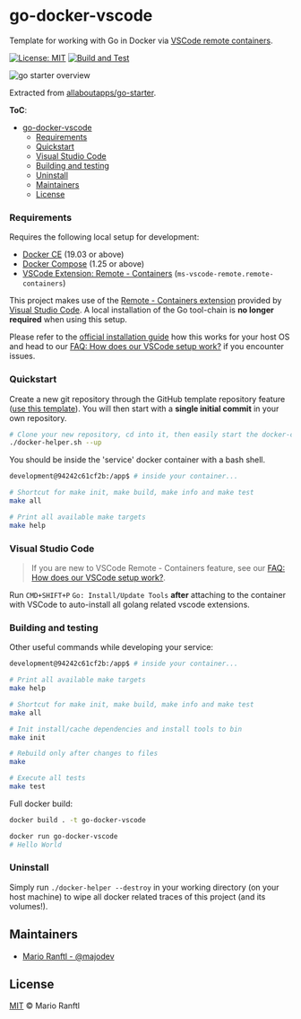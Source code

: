 # go-docker-vscode

Template for working with Go in Docker via [VSCode remote containers](https://code.visualstudio.com/docs/remote/containers).

[![License: MIT](https://img.shields.io/badge/License-MIT-yellow.svg)](https://github.com/majodev/go-docker-vscode/blob/master/LICENSE)
[![Build and Test](https://github.com/majodev/go-docker-vscode/actions/workflows/build-test.yml/badge.svg)](https://github.com/majodev/go-docker-vscode/actions)

![go starter overview](https://public.allaboutapps.at/go-starter-wiki/go-starter-main-overview.png)

Extracted from [allaboutapps/go-starter](https://github.com/allaboutapps/go-starter).

**ToC**:

- [go-docker-vscode](#go-docker-vscode)
    - [Requirements](#requirements)
    - [Quickstart](#quickstart)
    - [Visual Studio Code](#visual-studio-code)
    - [Building and testing](#building-and-testing)
    - [Uninstall](#uninstall)
  - [Maintainers](#maintainers)
  - [License](#license)

### Requirements

Requires the following local setup for development:

- [Docker CE](https://docs.docker.com/install/) (19.03 or above)
- [Docker Compose](https://docs.docker.com/compose/install/) (1.25 or above)
- [VSCode Extension: Remote - Containers](https://code.visualstudio.com/docs/remote/containers) (`ms-vscode-remote.remote-containers`)

This project makes use of the [Remote - Containers extension](https://code.visualstudio.com/docs/remote/containers) provided by [Visual Studio Code](https://code.visualstudio.com/). A local installation of the Go tool-chain is **no longer required** when using this setup.

Please refer to the [official installation guide](https://code.visualstudio.com/docs/remote/containers) how this works for your host OS and head to our [FAQ: How does our VSCode setup work?](https://github.com/allaboutapps/go-starter/wiki/FAQ#how-does-our-vscode-setup-work) if you encounter issues.

### Quickstart

Create a new git repository through the GitHub template repository feature ([use this template](https://github.com/majodev/go-docker-vscode/generate)). You will then start with a **single initial commit** in your own repository. 

```bash
# Clone your new repository, cd into it, then easily start the docker-compose dev environment through our helper
./docker-helper.sh --up
```

You should be inside the 'service' docker container with a bash shell.

```bash
development@94242c61cf2b:/app$ # inside your container...

# Shortcut for make init, make build, make info and make test
make all

# Print all available make targets
make help
```

### Visual Studio Code

> If you are new to VSCode Remote - Containers feature, see our [FAQ: How does our VSCode setup work?](https://github.com/allaboutapps/go-starter/wiki/FAQ#how-does-our-vscode-setup-work).

Run `CMD+SHIFT+P` `Go: Install/Update Tools` **after** attaching to the container with VSCode to auto-install all golang related vscode extensions.

### Building and testing

Other useful commands while developing your service:

```bash
development@94242c61cf2b:/app$ # inside your container...

# Print all available make targets
make help

# Shortcut for make init, make build, make info and make test
make all

# Init install/cache dependencies and install tools to bin
make init

# Rebuild only after changes to files
make

# Execute all tests
make test
```

Full docker build:

```bash
docker build . -t go-docker-vscode

docker run go-docker-vscode
# Hello World
```

### Uninstall

Simply run `./docker-helper --destroy` in your working directory (on your host machine) to wipe all docker related traces of this project (and its volumes!).

## Maintainers

- [Mario Ranftl - @majodev](https://github.com/majodev)


## License

[MIT](LICENSE) © Mario Ranftl